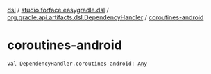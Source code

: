 [dsl](../../index.md) / [studio.forface.easygradle.dsl](../index.md) / [org.gradle.api.artifacts.dsl.DependencyHandler](index.md) / [coroutines-android](./coroutines-android.md)

# coroutines-android

`val DependencyHandler.coroutines-android: `[`Any`](https://kotlinlang.org/api/latest/jvm/stdlib/kotlin/-any/index.html)